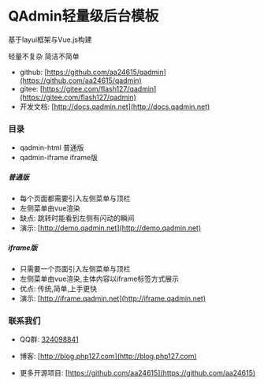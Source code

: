 # QAdmin轻量级后台模板

基于layui框架与Vue.js构建

轻量不复杂 简洁不简单

- github: [https://github.com/aa24615/qadmin](https://github.com/aa24615/qadmin)
- gitee: [https://gitee.com/flash127/qadmin](https://gitee.com/flash127/qadmin)
- 开发文档: [http://docs.qadmin.net](http://docs.qadmin.net)

### 目录

- qadmin-html  普通版
- qadmin-iframe  iframe版

##### 普通版

- 每个页面都需要引入左侧菜单与顶栏
- 左侧菜单由vue渲染
- 缺点: 跳转时能看到左侧有闪动的瞬间
- 演示: [http://demo.qadmin.net](http://demo.qadmin.net)


##### iframe版

- 只需要一个页面引入左侧菜单与顶栏
- 左侧菜单由vue渲染,主体内容以iframe标签方式展示
- 优点: 传统,简单,上手更快
- 演示: [http://iframe.qadmin.net](http://iframe.qadmin.net)


### 联系我们

- QQ群: [324098841](http://shang.qq.com/wpa/qunwpa?idkey=6f5462146888da75feaaa1fe1ab3addfcea63f6454548238033c6a91fa610e4e)

- 博客: [http://blog.php127.com](http://blog.php127.com)

- 更多开源项目: [https://github.com/aa24615](https://github.com/aa24615)


